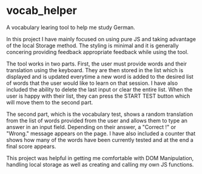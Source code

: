 # vocab_helper
 A vocabulary learing tool to help me study German.

 In this project I have mainly focused on using pure JS and taking advantage of the local Storage method. The styling is minimal and it is generally concering providing feedback appropriate feedback while using the tool.

 The tool works in two parts. First, the user must provide words and their translation using the keyboard. They are then stored in the list which is displayed and is updated everytime a new word is added to the desired list of words that the user would like to learn on that session. I have also included the ability to delete the last input or clear the entire list. When the user is happy with their list, they can press the START TEST button which will move them to the second part.

 The second part, which is the vocabulary test, shows a random translation from the list of words provided from the user and allows them to type an answer in an input field. Depending on their answer, a "Correct !" or "Wrong." message appears on the page. I have also included a counter that shows how many of the words have been currently tested and at the end a final score appears.

 This project was helpful in getting me comfortable with DOM Manipulation, handling local storage as well as creating and calling my own JS functions.

